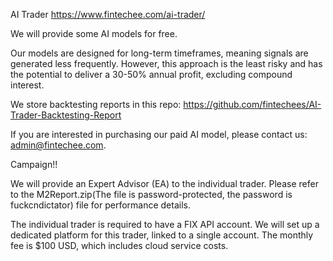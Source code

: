 AI Trader
https://www.fintechee.com/ai-trader/


We will provide some AI models for free.


Our models are designed for long-term timeframes, meaning signals are generated less frequently. However, this approach is the least risky and has the potential to deliver a 30-50% annual profit, excluding compound interest.


We store backtesting reports in this repo: https://github.com/fintechees/AI-Trader-Backtesting-Report


If you are interested in purchasing our paid AI model, please contact us: admin@fintechee.com.


Campaign!!

We will provide an Expert Advisor (EA) to the individual trader. Please refer to the M2Report.zip(The file is password-protected, the password is fuckcndictator) file for performance details.

The individual trader is required to have a FIX API account.
We will set up a dedicated platform for this trader, linked to a single account.
The monthly fee is $100 USD, which includes cloud service costs.
